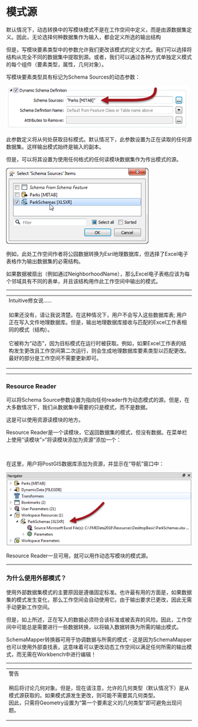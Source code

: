 # 模式源

<p><font style="vertical-align: inherit;"><font style="vertical-align: inherit;">默认情况下，动态转换中的写模块模式不是在工作空间中定义，而是由源数据集定义。</font><font style="vertical-align: inherit;">因此，无论选择何种数据集作为输入，都会定义所选的输出结构</font></font></p>
<p><font style="vertical-align: inherit;"><font style="vertical-align: inherit;">但是，写模块要素类型中的参数允许我们更改该模式的定义方式。</font><font style="vertical-align: inherit;">我们可以选择将结构从完全不同的数据集中提取到源。</font><font style="vertical-align: inherit;">或者，我们可以通过各种方式单独定义模式的每个组件（要素类型，属性，几何对象）。</font></font></p>
<p><font style="vertical-align: inherit;"><font style="vertical-align: inherit;">写模块要素类型具有标记为Schema Sources的动态参数：</font></font></p>
<p><a target="_blank" href="https://github.com/safesoftware/FMETraining/blob/Desktop-Advanced-2018/DesktopAdvanced3AdvancedR%2BW/Images/Img3.043.DynamicWriterSchemaSourceParameter.png"><img src="./Images/Img3.043.DynamicWriterSchemaSourceParameter.png" alt="" style="max-width:100%;"></a></p>
<p><font style="vertical-align: inherit;"><font style="vertical-align: inherit;">此参数定义将从何处获取目标模式。</font><font style="vertical-align: inherit;">默认情况下，此参数设置为正在读取的任何源数据集。</font><font style="vertical-align: inherit;">这样输出模式始终是输入的副本。</font></font></p>
<p><font style="vertical-align: inherit;"><font style="vertical-align: inherit;">但是，可以将其设置为使用任何格式的任何读模块数据集作为传出模式的源。</font></font></p>
<p><a target="_blank" href="https://github.com/safesoftware/FMETraining/blob/Desktop-Advanced-2018/DesktopAdvanced3AdvancedR%2BW/Images/Img3.044.DynamicwriterSchemaSourceSelect.png"><img src="./Images/Img3.044.DynamicwriterSchemaSourceSelect.png" alt="" style="max-width:100%;"></a></p>
<p><font style="vertical-align: inherit;"><font style="vertical-align: inherit;">例如，此处工作空间作者将公园数据转换为Esri地理数据库，但选择了Excel电子表格作为输出数据集的必需结构。</font></font></p>
<p><font style="vertical-align: inherit;"><font style="vertical-align: inherit;">如果数据被扇出（例如通过NeighborhoodName），那么Excel电子表格应该为每个邻域具有不同的表单，并且该结构用作此工作空间中输出的模式。</font></font></p>
<hr>
<table>
<tbody><tr>
<td>
<i></i><font style="vertical-align: inherit;"><font style="vertical-align: inherit;">
Intuitive修女说......
</font></font></td>
</tr>
<tr>
<td><font style="vertical-align: inherit;"><font style="vertical-align: inherit;">

如果还没有，请让我说清楚。</font><font style="vertical-align: inherit;">在这种情况下，用户不会写入这些数据库表; </font><font style="vertical-align: inherit;">用户正在写入文件地理数据库。</font><font style="vertical-align: inherit;">但是，输出地理数据库接收与匹配的Excel工作表相同的模式（结构）。
</font></font><br><br><font style="vertical-align: inherit;"><font style="vertical-align: inherit;">
它被称为“动态”，因为目标模式在运行时被获取。</font><font style="vertical-align: inherit;">例如，如果Excel工作表的结构发生更改且工作空间第二次运行，则会生成地理数据库要素类型以匹配更改。</font><font style="vertical-align: inherit;">最好的部分是工作空间不需要更新即可。

</font></font></td>
</tr>
</tbody></table>
<hr>
<h3><a id="user-content-resource-readers" class="anchor" aria-hidden="true" href="https://github.com/safesoftware/FMETraining/blob/Desktop-Advanced-2018/DesktopAdvanced3AdvancedR%2BW/3.13.DynamicSchemaSources.md#resource-readers"></a><font style="vertical-align: inherit;"><font style="vertical-align: inherit;">Resource Reader</font></font></h3>
<p><font style="vertical-align: inherit;"><font style="vertical-align: inherit;">可以将Schema Source参数设置为指向任何reader作为动态模式的源。</font><font style="vertical-align: inherit;">但是，在大多数情况下，我们从数据集中需要的只是模式，而不是数据。</font></font></p>
<p><font style="vertical-align: inherit;"><font style="vertical-align: inherit;">这是可以使用资源读模块的地方。</font></font></p>
<p><font style="vertical-align: inherit;"><font style="vertical-align: inherit;">Resource Reader是一个读模块，它返回数据集的模式，但没有数据。</font><font style="vertical-align: inherit;">在菜单栏上使用“读模块”&gt;“将读模块添加为资源”添加一个：</font></font></p>
<p><a target="_blank" href="https://github.com/safesoftware/FMETraining/blob/Desktop-Advanced-2018/DesktopAdvanced3AdvancedR%2BW/Images/Img3.045.AddReaderAsResourceMenu.png"><img src="./Images/Img3.045.AddReaderAsResourceMenu.png" alt="" style="max-width:100%;"></a></p>
<p><font style="vertical-align: inherit;"><font style="vertical-align: inherit;">在这里，用户将PostGIS数据库添加为资源，并显示在“导航”窗口中：</font></font></p>
<p><a target="_blank" href="https://github.com/safesoftware/FMETraining/blob/Desktop-Advanced-2018/DesktopAdvanced3AdvancedR%2BW/Images/Img3.046.ReaderAsResourceNavigator.png"><img src="./Images/Img3.046.ReaderAsResourceNavigator.png" alt="" style="max-width:100%;"></a></p>
<p><font style="vertical-align: inherit;"><font style="vertical-align: inherit;">Resource Reader一旦可用，就可以用作动态写模块的模式源。</font></font></p>
<hr>
<h3><a id="user-content-why-use-an-external-schema" class="anchor" aria-hidden="true" href="https://github.com/safesoftware/FMETraining/blob/Desktop-Advanced-2018/DesktopAdvanced3AdvancedR%2BW/3.13.DynamicSchemaSources.md#why-use-an-external-schema"></a><font style="vertical-align: inherit;"><font style="vertical-align: inherit;">为什么使用外部模式？</font></font></h3>
<p><font style="vertical-align: inherit;"><font style="vertical-align: inherit;">使用外部数据集模式的主要原因是遵循固定标准。</font><font style="vertical-align: inherit;">也许最有用的方面是，如果数据集的模式发生变化，那么工作空间会自动使用它。</font><font style="vertical-align: inherit;">由于输出要求已更改，因此无需手动更新工作空间。</font></font></p>
<p><font style="vertical-align: inherit;"><font style="vertical-align: inherit;">但是，如上所述，正在写入的数据必须符合该标准或被丢弃的风险。</font><font style="vertical-align: inherit;">因此，工作空间中可能总是需要进行一些数据转换，以将输入数据转换为所需的输出模式。</font></font></p>
<p><font style="vertical-align: inherit;"><font style="vertical-align: inherit;">SchemaMapper转换器可用于协调数据与所需的模式 - 这是因为SchemaMapper也可以使用外部查找表，这意味着可以更改动态工作空间以满足任何所需的输出模式，而无需在Workbench中进行编辑！</font></font></p>
<hr>
 
<table>
<tbody><tr>
<td>
<i></i><font style="vertical-align: inherit;"><font style="vertical-align: inherit;">
警告
</font></font></td>
</tr>
<tr>
<td><font style="vertical-align: inherit;"><font style="vertical-align: inherit;">

稍后将讨论几何对象。</font><font style="vertical-align: inherit;">但是，现在请注意，允许的几何类型（默认情况下）是从模式源获取的。</font><font style="vertical-align: inherit;">如果模式源发生更改，则可能不需要其几何类型。
</font></font><br><font style="vertical-align: inherit;"><font style="vertical-align: inherit;">因此，只需将Geometry设置为“第一个要素定义的几何类型”即可避免出现问题。

</font></font></td>
</tr>
</tbody></table>
